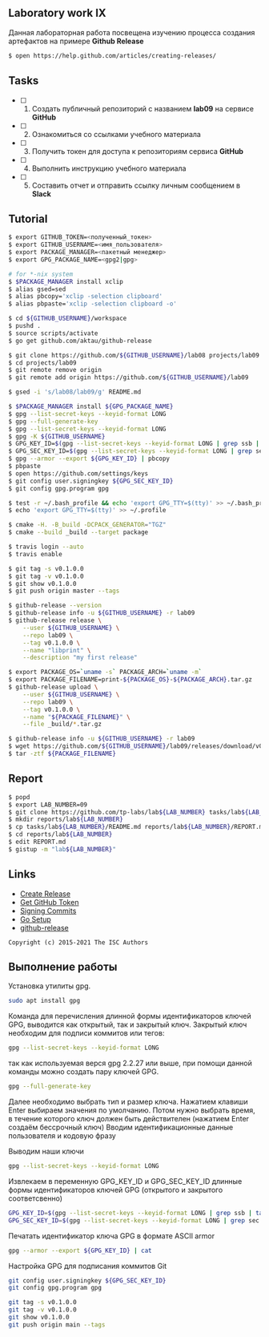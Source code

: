 ## Laboratory work IX

Данная лабораторная работа посвещена изучению процесса создания артефактов на примере **Github Release**

```sh
$ open https://help.github.com/articles/creating-releases/
```

## Tasks

- [ ] 1. Создать публичный репозиторий с названием **lab09** на сервисе **GitHub**
- [ ] 2. Ознакомиться со ссылками учебного материала
- [ ] 3. Получить токен для доступа к репозиториям сервиса **GitHub**
- [ ] 4. Выполнить инструкцию учебного материала
- [ ] 5. Составить отчет и отправить ссылку личным сообщением в **Slack**

## Tutorial

```sh
$ export GITHUB_TOKEN=<полученный_токен>
$ export GITHUB_USERNAME=<имя_пользователя>
$ export PACKAGE_MANAGER=<пакетный менеджер>
$ export GPG_PACKAGE_NAME=<gpg2|gpg>
```

```sh
# for *-nix system
$ $PACKAGE_MANAGER install xclip
$ alias gsed=sed
$ alias pbcopy='xclip -selection clipboard'
$ alias pbpaste='xclip -selection clipboard -o'
```

```sh
$ cd ${GITHUB_USERNAME}/workspace
$ pushd .
$ source scripts/activate
$ go get github.com/aktau/github-release
```

```sh
$ git clone https://github.com/${GITHUB_USERNAME}/lab08 projects/lab09
$ cd projects/lab09
$ git remote remove origin
$ git remote add origin https://github.com/${GITHUB_USERNAME}/lab09
```

```sh
$ gsed -i 's/lab08/lab09/g' README.md
```

```sh
$ $PACKAGE_MANAGER install ${GPG_PACKAGE_NAME}
$ gpg --list-secret-keys --keyid-format LONG
$ gpg --full-generate-key
$ gpg --list-secret-keys --keyid-format LONG
$ gpg -K ${GITHUB_USERNAME}
$ GPG_KEY_ID=$(gpg --list-secret-keys --keyid-format LONG | grep ssb | tail -1 | awk '{print $2}' | awk -F'/' '{print $2}')
$ GPG_SEC_KEY_ID=$(gpg --list-secret-keys --keyid-format LONG | grep sec | tail -1 | awk '{print $2}' | awk -F'/' '{print $2}')
$ gpg --armor --export ${GPG_KEY_ID} | pbcopy
$ pbpaste
$ open https://github.com/settings/keys
$ git config user.signingkey ${GPG_SEC_KEY_ID}
$ git config gpg.program gpg
```

```sh
$ test -r ~/.bash_profile && echo 'export GPG_TTY=$(tty)' >> ~/.bash_profile
$ echo 'export GPG_TTY=$(tty)' >> ~/.profile
```

```sh
$ cmake -H. -B_build -DCPACK_GENERATOR="TGZ"
$ cmake --build _build --target package
```

```sh
$ travis login --auto
$ travis enable
```

```sh
$ git tag -s v0.1.0.0
$ git tag -v v0.1.0.0
$ git show v0.1.0.0
$ git push origin master --tags
```

```sh
$ github-release --version
$ github-release info -u ${GITHUB_USERNAME} -r lab09
$ github-release release \
    --user ${GITHUB_USERNAME} \
    --repo lab09 \
    --tag v0.1.0.0 \
    --name "libprint" \
    --description "my first release"
```

```sh
$ export PACKAGE_OS=`uname -s` PACKAGE_ARCH=`uname -m` 
$ export PACKAGE_FILENAME=print-${PACKAGE_OS}-${PACKAGE_ARCH}.tar.gz
$ github-release upload \
    --user ${GITHUB_USERNAME} \
    --repo lab09 \
    --tag v0.1.0.0 \
    --name "${PACKAGE_FILENAME}" \
    --file _build/*.tar.gz
```

```sh
$ github-release info -u ${GITHUB_USERNAME} -r lab09
$ wget https://github.com/${GITHUB_USERNAME}/lab09/releases/download/v0.1.0.0/${PACKAGE_FILENAME}
$ tar -ztf ${PACKAGE_FILENAME}
```

## Report

```sh
$ popd
$ export LAB_NUMBER=09
$ git clone https://github.com/tp-labs/lab${LAB_NUMBER} tasks/lab${LAB_NUMBER}
$ mkdir reports/lab${LAB_NUMBER}
$ cp tasks/lab${LAB_NUMBER}/README.md reports/lab${LAB_NUMBER}/REPORT.md
$ cd reports/lab${LAB_NUMBER}
$ edit REPORT.md
$ gistup -m "lab${LAB_NUMBER}"
```

## Links

- [Create Release](https://help.github.com/articles/creating-releases/)
- [Get GitHub Token](https://help.github.com/articles/creating-a-personal-access-token-for-the-command-line/)
- [Signing Commits](https://help.github.com/articles/signing-commits-with-gpg/)
- [Go Setup](http://www.golangbootcamp.com/book/get_setup)
- [github-release](https://github.com/aktau/github-release)

```
Copyright (c) 2015-2021 The ISC Authors
```

## Выполнение работы

Установка утилиты gpg.
```sh
sudo apt install gpg
```

Команда для перечисления длинной формы идентификаторов ключей GPG, выводится как открытый, так и закрытый ключ. Закрытый ключ необходим для подписи коммитов или тегов:
```sh
gpg --list-secret-keys --keyid-format LONG
```

так как используемая верся gpg 2.2.27 или выше, при помощи данной команды можно создать пару ключей GPG.
```sh
gpg --full-generate-key
```
Далее необходимо выбрать тип и размер ключа. Нажатием клавиши Enter выбираем значения по умолчанию. 
Потом нужно выбрать время, в течение которого ключ должен быть действителен 
(нажатием Enter создаём бессрочный ключ)
Вводим идентификационные данные пользователя и кодовую фразу

Выводим наши ключи
```sh
gpg --list-secret-keys --keyid-format LONG
```

Извлекаем в переменную GPG_KEY_ID и GPG_SEC_KEY_ID длинные формы идентификаторов ключей GPG (открытого и закрытого соответсвенно)
```sh
GPG_KEY_ID=$(gpg --list-secret-keys --keyid-format LONG | grep ssb | tail -1 | awk '{print $2}' | awk -F'/' '{print $2}')
GPG_SEC_KEY_ID=$(gpg --list-secret-keys --keyid-format LONG | grep sec | tail -1 | awk '{print $2}' | awk -F'/' '{print $2}')
```

Печатать идентификатор ключа GPG в формате ASCII armor
```sh
gpg --armor --export ${GPG_KEY_ID} | cat
```

Настройка GPG для подписания коммитов Git
```sh
git config user.signingkey ${GPG_SEC_KEY_ID}
git config gpg.program gpg
```


```sh
git tag -s v0.1.0.0
git tag -v v0.1.0.0
git show v0.1.0.0
git push origin main --tags
```
